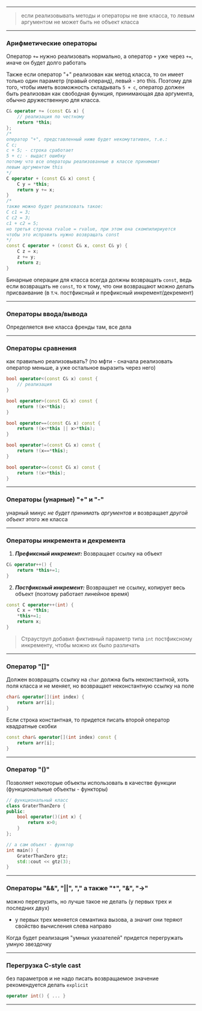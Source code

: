 ___
>если реализовывать методы и операторы не вне класса, то левым аргументом не может быть не объект класса

---

### Арифметические операторы

Оператор `+=` нужно реализовать нормально, а оператор `+` уже через `+=`, иначе он будет долго работать 

Также если оператор "+" реализован как метод класса, то он имеет только один параметр (правый операнд), левый - это this. Поэтому для того, чтобы иметь возможность складывать `5 + c`, оператор должен быть реализован как свободная функция, принимающая два аргумента, обычно дружественную для класса.

```cpp
C& operator += (const C& x) { 
	// реализация по честному
	return *this; 
};
/*
оператор "+", представленный ниже будет некомутативен, т.е.:
C c;
c + 5; - строка сработает
5 + c; - выдаст ошибку
потому что все операторы реализованные в классе принимают 
левым аргументом this
*/ 
C operator + (const C& x) const {
	C y = *this;
	return y += x;
}
/*
также можно будет реализовать такое:
C c1 = 3;
C c2 = 3;
c1 + c2 = 5;
но третья строчка rvalue = rvalue, при этом она скомпилириуется
чтобы это исправить нужно возвращать const
*/
const C operator + (const C& x, const C& y) {
	C z = x;
	z += y;
	return z;
}
```

Бинарные операции для класса всегда должны возвращать `const`, ведь если возвращать не `const`, то к тому, что они возвращают можно делать присваивание (в т.ч. постфиксный и префиксный инкремент/декремент)

 ---
### Операторы ввода/вывода

Определяется вне класса
френды там, все дела

---

### Операторы сравнения

как правильно реализовывать? (по мфти -  сначала реализовать оператор меньше, а уже остальное выразить через него)

```cpp
bool operator<(const C& x) const {
	// реализация
}

bool operator>(const C& x) const {
	return !(x<*this);
}

bool operator==(const C& x) const {
	return !(x<*this || x>*this);
}

bool operator!=(const C& x) const {
	return !(x==*this);
}

bool operator<=(const C& x) const {
	return !(x>*this);
}
```

---

### Операторы (унарные) "+" и "-"

унарный минус *не будет принимать аргументов* и возвращает *другой объект* этого же класса

---

### Операторы инкремента и декремента

1) ***Префиксный инкремент:***
Возвращает ссылку на объект
```cpp
C& operator++() {
	return *this+=1;
}
```

2) ***Постфиксный инкремент:***
Возвращает не ссылку, копирует весь объект (поэтому работает линейное время)
```cpp
const C operator++(int) {
	C x = *this;
	*this+=1;
	return x;
}
```

> Страуструп добавил фиктивный параметр типа `int` постфиксному инкременту, чтобы можно их было различать

---

### Оператор "\[\]"

Должен возвращать ссылку на `char`
должна быть неконстантной, хоть поля класса и не меняет, но возвращает неконстантную ссылку на поле

```cpp
char& operator[](int index) {
	return arr[i];
}
```

Если строка константная, то придется писать второй оператор квадратные скобки

```cpp
const char& operator[](int index) const {
	return arr[i];
}
```

---

### Оператор "()"

Позволяет некоторые объекты использовать в качестве функции (функциональные объекты - функторы)

```cpp
// функциональный класс
class GraterThanZero {
public:
	bool operator()(int x) {
		return x>0;
	}
};

// а сам объект - функтор
int main() {
	GraterThanZero gtz;
	std::cout << gtz(3);
}
```

---

### Операторы "&&", "||", "," а также "\*", "&", "->"

можно перегрузить, но лучше такое не делать (у первых трех и последних двух)
- у первых трех меняется семантика вызова, а значит они теряют свойство вычисления слева направо

Когда будет реализация "умных указателей" придется перегружать умную звездочку

---

### Перегрузка C-style cast

без параметров и не надо писать возвращаемое значение
рекомендуется делать `explicit`

```cpp
operator int() { ... }
```

---
